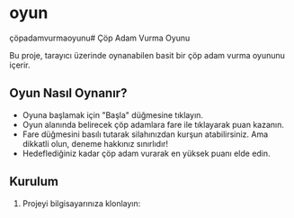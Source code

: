 # oyun
çöpadamvurmaoyunu# Çöp Adam Vurma Oyunu

Bu proje, tarayıcı üzerinde oynanabilen basit bir çöp adam vurma oyununu içerir.

## Oyun Nasıl Oynanır?

- Oyuna başlamak için "Başla" düğmesine tıklayın.
- Oyun alanında belirecek çöp adamlara fare ile tıklayarak puan kazanın.
- Fare düğmesini basılı tutarak silahınızdan kurşun atabilirsiniz. Ama dikkatli olun, deneme hakkınız sınırlıdır!
- Hedeflediğiniz kadar çöp adam vurarak en yüksek puanı elde edin.

## Kurulum

1. Projeyi bilgisayarınıza klonlayın:

